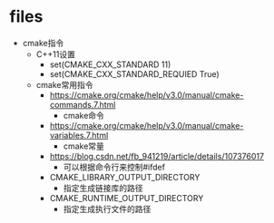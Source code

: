 # files

- cmake指令
  - C++11设置
    - set(CMAKE_CXX_STANDARD 11)
    - set(CMAKE_CXX_STANDARD_REQUIED True)
  - cmake常用指令
    - https://cmake.org/cmake/help/v3.0/manual/cmake-commands.7.html
      - cmake命令
    - https://cmake.org/cmake/help/v3.0/manual/cmake-variables.7.html
      - cmake常量
    - https://blog.csdn.net/fb_941219/article/details/107376017
      - 可以根据命令行来控制#ifdef
    - CMAKE_LIBRARY_OUTPUT_DIRECTORY
      - 指定生成链接库的路径
    - CMAKE_RUNTIME_OUTPUT_DIRECTORY
      - 指定生成执行文件的路径